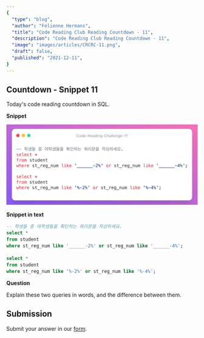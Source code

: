 ```yaml
---
{
  "type": "blog",
  "author": "Felienne Hermans",
  "title": "Code Reading Club Reading Countdown - 11",
  "description": "Code Reading Club Reading Countdown - 11",
  "image": "images/articles/CRCRC-11.png",
  "draft": false,
  "published": "2021-12-11",
}
---
```




## Countdown - Snippet 11

Today's code reading countdown in SQL.

**Snippet**

![CRCRC-11](/images/articles/CRCRC-11.png)

**Snippet in text**

```sql
-- 학생들 중 여학생들을 확인하는 쿼리문을 작성하세요.
select * 
from student 
where st_reg_num like '______-2%' or st_reg_num like '______-4%';

select * 
from student 
where st_reg_num like '%-2%' or st_reg_num like '%-4%';
```

**Question**

Explain these two queries in words, and the difference between them.

## Submission

Submit your answer in our [form](https://forms.gle/241ak21gMu1fRada6).
